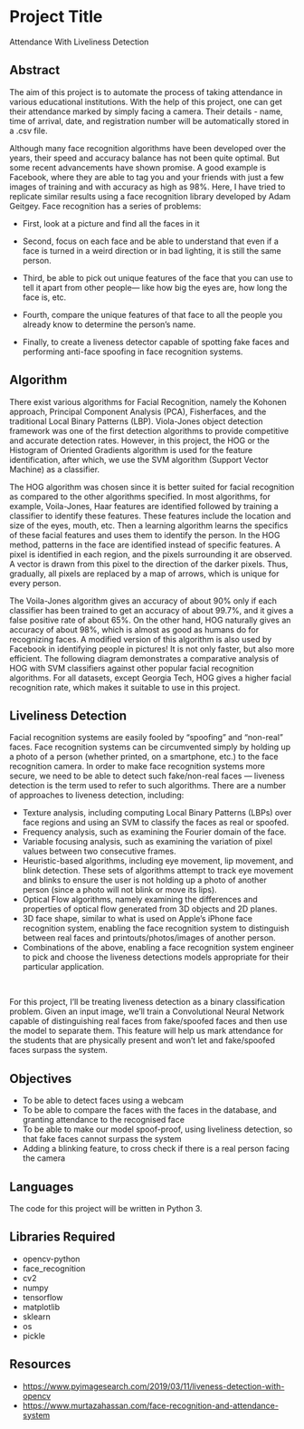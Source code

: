 # Project Title

Attendance With Liveliness Detection

## Abstract

The aim of this project is to automate the process of taking attendance in various educational institutions. With the help of this project, one can get their attendance marked by simply facing a camera. Their details - name, time of arrival, date, and registration number will be automatically stored in a .csv file. 

Although many face recognition algorithms have been developed over the years, their speed and accuracy balance has not been quite optimal. But some recent advancements have shown promise. A good example is Facebook, where they are able to tag you and your friends with just a few images of training and with accuracy as high as 98%. Here, I have tried to replicate similar results using a face recognition library developed by Adam Geitgey. 
Face recognition has a series of problems:
* First, look at a picture and find all the faces in it
 
* Second, focus on each face and be able to understand that even if a face is turned in a weird direction or in bad lighting, it is still the same person.
 
* Third, be able to pick out unique features of the face that you can use to tell it apart from other people— like how big the eyes are, how long the face is, etc.
 
* Fourth, compare the unique features of that face to all the people you already know to determine the person’s name.
 
* Finally, to create a liveness detector capable of spotting fake faces and performing anti-face spoofing in face recognition systems.
 
## Algorithm

There exist various algorithms for Facial Recognition, namely the Kohonen approach, Principal Component Analysis (PCA), Fisherfaces, and the traditional Local Binary Patterns (LBP). Viola-Jones object detection framework was one of the first detection algorithms to provide competitive and accurate detection rates. However, in this project, the HOG or the Histogram of Oriented Gradients algorithm is used for the feature identification, after which, we use the SVM algorithm (Support Vector Machine) as a classifier.
<br>


The HOG algorithm was chosen since it is better suited for facial recognition as compared to the other algorithms specified. In most algorithms, for example, Voila-Jones, Haar features are identified followed by training a classifier to identify these features. These features include the location and size of the eyes, mouth, etc. Then a learning algorithm learns the specifics of these facial features and uses them to identify the person.
In the HOG method, patterns in the face are identified instead of specific features. A pixel is identified in each region, and the pixels surrounding it are observed. A vector is drawn from this pixel to the direction of the darker pixels. Thus, gradually, all pixels are replaced by a map of arrows, which is unique for every person.
<br>


The Voila-Jones algorithm gives an accuracy of about 90% only if each classifier has been trained to get an accuracy of about 99.7%, and it gives a false positive rate of about 65%. On the other hand, HOG naturally gives an accuracy of about 98%, which is almost as good as humans do for recognizing faces. A modified version of this algorithm is also used by Facebook in identifying people in pictures! It is not only faster, but also more efficient.
The following diagram demonstrates a comparative analysis of HOG with SVM classifiers against other popular facial recognition algorithms. For all datasets, except Georgia Tech, HOG gives a higher facial recognition rate, which makes it suitable to use in this project.

 
## Liveliness Detection

Facial recognition systems are easily fooled by “spoofing” and “non-real” faces.
Face recognition systems can be circumvented simply by holding up a photo of a person (whether printed, on a smartphone, etc.) to the face recognition camera.
In order to make face recognition systems more secure, we need to be able to detect such fake/non-real faces — liveness detection is the term used to refer to such algorithms.
There are a number of approaches to liveness detection, including:
* Texture analysis, including computing Local Binary Patterns (LBPs) over face regions and using an SVM to classify the faces as real or spoofed.
* Frequency analysis, such as examining the Fourier domain of the face.
* Variable focusing analysis, such as examining the variation of pixel values between two consecutive frames.
* Heuristic-based algorithms, including eye movement, lip movement, and blink detection. These sets of algorithms attempt to track eye movement and blinks to ensure the user is not holding up a photo of another person (since a photo will not blink or move its lips).
* Optical Flow algorithms, namely examining the differences and properties of optical flow generated from 3D objects and 2D planes.
* 3D face shape, similar to what is used on Apple’s iPhone face recognition system, enabling the face recognition system to distinguish between real faces and printouts/photos/images of another person.
* Combinations of the above, enabling a face recognition system engineer to pick and choose the liveness detections models appropriate for their particular application.
<br>

For this project, I’ll be treating liveness detection as a binary classification problem.
Given an input image, we’ll train a Convolutional Neural Network capable of distinguishing real faces from fake/spoofed faces and then use the model to separate them. This feature will help us mark attendance for the students that are physically present and won’t let and fake/spoofed faces surpass the system.

## Objectives

* To be able to detect faces using a webcam 
* To be able to compare the faces with the faces in the database, and granting attendance to the recognised face
* To be able to make our model spoof-proof, using liveliness detection, so that fake faces cannot surpass the system
* Adding a blinking feature, to cross check if there is a real person facing the camera

## Languages
The code for this project will be written in Python 3.

## Libraries Required
* opencv-python
* face_recognition
* cv2 
* numpy
* tensorflow 
* matplotlib
* sklearn 
* os 
* pickle 

## Resources
* https://www.pyimagesearch.com/2019/03/11/liveness-detection-with-opencv
* https://www.murtazahassan.com/face-recognition-and-attendance-system

